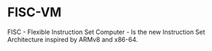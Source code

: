 # FISC-VM 
FISC - Flexible Instruction Set Computer - Is the new Instruction Set Architecture inspired by ARMv8 and x86-64.
